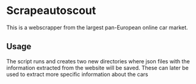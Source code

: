 # Scrapeautoscout 

This is a webscrapper from the largest pan-European online car market.

## Usage

The script runs and creates two new directories where json files with 
the information extracted from the website will be saved. These can later be used to extract
more specific information about the cars